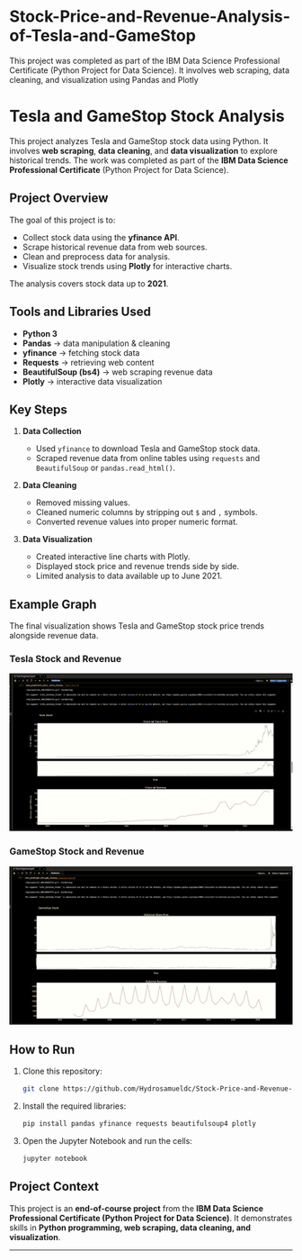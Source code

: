 # Stock-Price-and-Revenue-Analysis-of-Tesla-and-GameStop
This project was completed as part of the IBM Data Science Professional Certificate (Python Project for Data Science). It involves web scraping, data cleaning, and visualization using Pandas and Plotly


# Tesla and GameStop Stock Analysis

This project analyzes Tesla and GameStop stock data using Python. It involves **web scraping**, **data cleaning**, and **data visualization** to explore historical trends. The work was completed as part of the **IBM Data Science Professional Certificate** (Python Project for Data Science).

## Project Overview

The goal of this project is to:

* Collect stock data using the **yfinance API**.
* Scrape historical revenue data from web sources.
* Clean and preprocess data for analysis.
* Visualize stock trends using **Plotly** for interactive charts.

The analysis covers stock data up to **2021**.

## Tools and Libraries Used

* **Python 3**
* **Pandas** → data manipulation & cleaning
* **yfinance** → fetching stock data
* **Requests** → retrieving web content
* **BeautifulSoup (bs4)** → web scraping revenue data
* **Plotly** → interactive data visualization

## Key Steps

1. **Data Collection**

   * Used `yfinance` to download Tesla and GameStop stock data.
   * Scraped revenue data from online tables using `requests` and `BeautifulSoup` or  `pandas.read_html()`.

2. **Data Cleaning**

   * Removed missing values.
   * Cleaned numeric columns by stripping out `$` and `,` symbols.
   * Converted revenue values into proper numeric format.

3. **Data Visualization**

   * Created interactive line charts with Plotly.
   * Displayed stock price and revenue trends side by side.
   * Limited analysis to data available up to June 2021.

## Example Graph

The final visualization shows Tesla and GameStop stock price trends alongside revenue data.

### Tesla Stock and Revenue  
![Tesla Graph](images/Telsa_Stock.png)  

### GameStop Stock and Revenue  
![GameStop Graph](images/GameStop_Stock.png) 

## How to Run

1. Clone this repository:

   ```bash
   git clone https://github.com/Hydrosamueldc/Stock-Price-and-Revenue-Analysis-of-Tesla-and-GameStop-2010-2021-.git

   ```
2. Install the required libraries:

   ```bash
   pip install pandas yfinance requests beautifulsoup4 plotly
   ```
3. Open the Jupyter Notebook and run the cells:

   ```bash
   jupyter notebook
   ```

## Project Context

This project is an **end-of-course project** from the **IBM Data Science Professional Certificate (Python Project for Data Science)**.
It demonstrates skills in **Python programming, web scraping, data cleaning, and visualization**.

---

